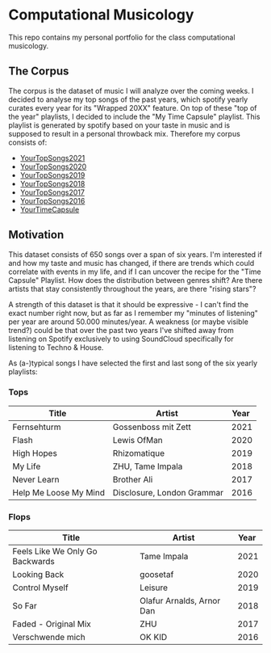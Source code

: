 # Computational Musicology 

This repo contains my personal portfolio for the class computational musicology.

## The Corpus

The corpus is the dataset of music I will analyze over the coming weeks. I decided to analyse my top songs of the past years, which spotify yearly curates every year for its "Wrapped 20XX" feature. On top of these "top of the year" playlists, I decided to include the "My Time Capsule" playlist. This playlist is generated by spotify based on your taste in music and is supposed to result in a personal throwback mix. Therefore my corpus consists of:

- [YourTopSongs2021](https://open.spotify.com/playlist/37i9dQZF1EUMDoJuT8yJsl?si=bef5daf5d77b45a3)
- [YourTopSongs2020](https://open.spotify.com/playlist/37i9dQZF1EM7qCiGJ1Gn8k?si=247fe0f2c649452b)
- [YourTopSongs2019](https://open.spotify.com/playlist/37i9dQZF1Et9WvpWFqmxbY?si=ddefdf9649cb4755)
- [YourTopSongs2018](https://open.spotify.com/playlist/37i9dQZF1EjhqquC42OsiQ?si=2cb2d1db75e84e15)
- [YourTopSongs2017](https://open.spotify.com/playlist/37i9dQZF1E9TS01BSKMXEH?si=d9d7fe4bb01c4623)
- [YourTopSongs2016](https://open.spotify.com/playlist/37i9dQZF1Cz4Gm1cXBGwvS?si=9abedc3d5453451b)
- [YourTimeCapsule](https://open.spotify.com/playlist/37i9dQZF1EuAnClVhLBJo6?si=8760d1d6a4ec4f1e)

## Motivation
This dataset consists of 650 songs over a span of six years. I'm interested if and how my taste and music has changed, if there are trends which could correlate with events in my life, and if I can uncover the recipe for the "Time Capsule" Playlist. How does the distribution between genres shift? Are there artists that stay consistently throughout the years, are there "rising stars"?

A strength of this dataset is that it should be expressive - I can't find the exact number right now, but as far as I remember my "minutes of listening" per year are around 50.000 minutes/year. A weakness (or maybe visible trend?) could be that over the past two years I've shifted away from listening on Spotify exclusively to using SoundCloud specifically for listening to Techno & House.

As (a-)typical songs I have selected the first and last song of the six yearly playlists:
### Tops

| Title | Artist | Year |
|-------|--------|------|
| Fernsehturm | Gossenboss mit Zett | 2021 |
| Flash | Lewis OfMan | 2020 |
| High Hopes | Rhizomatique | 2019 |
| My Life | ZHU, Tame Impala | 2018 |
| Never Learn | Brother Ali | 2017|
| Help Me Loose My Mind | Disclosure, London Grammar | 2016|

### Flops

| Title | Artist | Year |
|-------|--------|------|
| Feels Like We Only Go Backwards | Tame Impala | 2021 |
| Looking Back | goosetaf | 2020 |
| Control Myself | Leisure | 2019 |
| So Far | Olafur Arnalds, Arnor Dan | 2018 |
| Faded - Original Mix | ZHU | 2017|
|Verschwende mich | OK KID | 2016|

